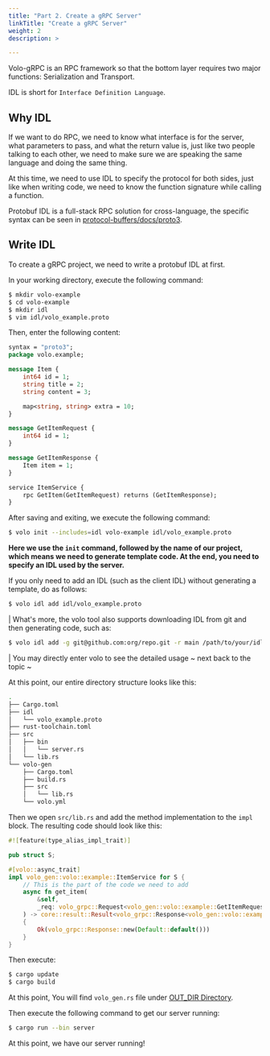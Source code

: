 ```yaml
---
title: "Part 2. Create a gRPC Server"
linkTitle: "Create a gRPC Server"
weight: 2
description: >

---
```


Volo-gRPC is an RPC framework so that the bottom layer requires two major functions: Serialization and Transport.

IDL is short for `Interface Definition Language`.

## Why IDL

If we want to do RPC, we need to know what interface is for the server, what parameters to pass, and what the return value is, 
just like two people talking to each other, we need to make sure we are speaking the same language and doing the same thing.

At this time, we need to use IDL to specify the protocol for both sides, just like when writing code, we need to know the function signature while calling a function.

Protobuf IDL is a full-stack RPC solution for cross-language, the specific syntax can be seen in [protocol-buffers/docs/proto3](https://developers.google.com/protocol-buffers/docs/proto3).

## Write IDL

To create a gRPC project, we need to write a protobuf IDL at first.

In your working directory, execute the following command:

```bash
$ mkdir volo-example
$ cd volo-example
$ mkdir idl
$ vim idl/volo_example.proto
```

Then, enter the following content:

```protobuf
syntax = "proto3";
package volo.example;

message Item {
    int64 id = 1;
    string title = 2;
    string content = 3;

    map<string, string> extra = 10;
}

message GetItemRequest {
    int64 id = 1;
}

message GetItemResponse {
    Item item = 1;
}

service ItemService {
    rpc GetItem(GetItemRequest) returns (GetItemResponse);
}
```

After saving and exiting, we execute the following command:

```bash
$ volo init --includes=idl volo-example idl/volo_example.proto
```

**Here we use the `init` command, followed by the name of our project, which means we need to generate template code. At the end, you need to specify an IDL used by the server.**

If you only need to add an IDL (such as the client IDL) without generating a template, do as follows:

```bash
$ volo idl add idl/volo_example.proto
```

| What's more, the volo tool also supports downloading IDL from git and then generating code, such as:

```bash
$ volo idl add -g git@github.com:org/repo.git -r main /path/to/your/idl.proto
```

| You may directly enter volo to see the detailed usage ~ next back to the topic ~

At this point, our entire directory structure looks like this:

```bash
.
├── Cargo.toml
├── idl
│   └── volo_example.proto
├── rust-toolchain.toml
├── src
│   ├── bin
│   │   └── server.rs
│   └── lib.rs
└── volo-gen
    ├── Cargo.toml
    ├── build.rs
    ├── src
    │   └── lib.rs
    └── volo.yml
```

Then we open `src/lib.rs` and add the method implementation to the `impl` block. The resulting code should look like this:

```rust
#![feature(type_alias_impl_trait)]

pub struct S;

#[volo::async_trait]
impl volo_gen::volo::example::ItemService for S {
    // This is the part of the code we need to add
    async fn get_item(
        &self,
        _req: volo_grpc::Request<volo_gen::volo::example::GetItemRequest>,
    ) -> core::result::Result<volo_grpc::Response<volo_gen::volo::example::GetItemResponse>, volo_grpc::Status>
    {
        Ok(volo_grpc::Response::new(Default::default()))
    }
}
```

Then execute:

```bash
$ cargo update
$ cargo build
```

At this point, You will find `volo_gen.rs` file under [OUT_DIR Directory](https://doc.rust-lang.org/cargo/reference/environment-variables.html#environment-variables-cargo-sets-for-build-scripts).

Then execute the following command to get our server running:

```bash
$ cargo run --bin server
```

At this point, we have our server running!
